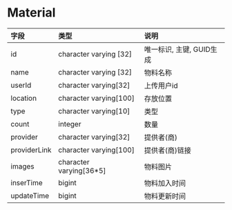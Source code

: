 # Material

|字段|类型|说明|
|:--|:--|:--|
|id|character varying [32]|唯一标识, 主键, GUID生成|
|name|character varying [32]|物料名称|
|userId|character varying[32]|上传用户id|
|location|character varying[100]|存放位置|
|type|character varying[10]|类型|
|count|integer|数量|
|provider|character varying[32]|提供者(商)|
|providerLink|character varying[100]|提供者(商)链接|
|images|character varying[36*5]|物料图片|
|inserTime|bigint|物料加入时间|
|updateTime|bigint|物料更新时间|
